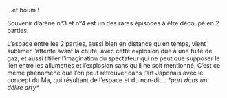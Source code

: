 …et boum !

Souvenir d’arène n°3 et n°4 est un des rares épisodes à être découpé en 2
parties.

L’espace entre les 2 parties, aussi bien en distance qu’en temps, vient sublimer
l’attente avant la chute, avec cette explosion dûe à une fuite de gaz, et aussi
titiller l’imagination du spectateur qui ne peut que supposer le lien entre les
allumettes et l’explosion sans qu’il ne soit mentionné. C’est ce même
phénomène que l’on peut retrouver dans l’art Japonais avec le concept du Ma,
qui résultant de l’espace et du non-dit… _\*part dans un délire arty\*_
